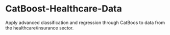 # CatBoost-Healthcare-Data
Apply advanced classification and regression through CatBoos to data from the healthcare/insurance sector.
